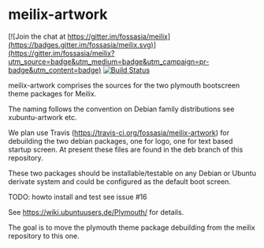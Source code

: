 # meilix-artwork

[![Join the chat at https://gitter.im/fossasia/meilix](https://badges.gitter.im/fossasia/meilix.svg)](https://gitter.im/fossasia/meilix?utm_source=badge&utm_medium=badge&utm_campaign=pr-badge&utm_content=badge) [![Build Status](https://travis-ci.org/fossasia/meilix.svg?branch=master)](https://travis-ci.org/fossasia/meilix-artwork)


meilix-artwork comprises the sources for the two plymouth bootscreen theme packages for Meilix.

The naming follows the convention on Debian family distributions see xubuntu-artwork etc.

We plan use Travis (https://travis-ci.org/fossasia/meilix-artwork) for debuilding the two debian packages, one for logo, one for text based startup screen. At present these files are found in the deb branch of this repository.

These two packages should be installable/testable on any Debian or Ubuntu derivate system and could be configured as the default boot screen.

TODO: howto install and test see issue #16

See https://wiki.ubuntuusers.de/Plymouth/ for details.

The goal is to move the plymouth theme package debuilding from the meilix repository to this one.
